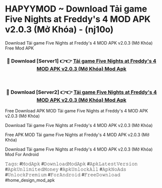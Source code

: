 # HAPYYMOD ~ Download Tải game Five Nights at Freddy's 4 MOD APK v2.0.3 (Mở Khóa) - (nj10o)
Download Tải game Five Nights at Freddy's 4 MOD APK v2.0.3 (Mở Khóa) Free Mod APK

<div align="center">
<h3>🔴 Download [Server1] 👉👉 <a href="https://apk-comot.site?title=Tải_game_Five_Nights_at_Freddy's_4_MOD_APK_v2.0.3_(Mở_Khóa)">Tải game Five Nights at Freddy's 4 MOD APK v2.0.3 (Mở Khóa) Mod Apk</a></h3><br>

<h3>🔴 Download [Server2] 👉👉 <a href="https://apk-comot.site?title=Tải_game_Five_Nights_at_Freddy's_4_MOD_APK_v2.0.3_(Mở_Khóa)">Tải game Five Nights at Freddy's 4 MOD APK v2.0.3 (Mở Khóa) Mod Apk</a></h3>
</div>


Free Download APK MOD Tải game Five Nights at Freddy's 4 MOD APK v2.0.3 (Mở Khóa)

Download Tải game Five Nights at Freddy's 4 MOD APK v2.0.3 (Mở Khóa) 

Free APK MOD Tải game Five Nights at Freddy's 4 MOD APK v2.0.3 (Mở Khóa) 

Download Tải game Five Nights at Freddy's 4 MOD APK v2.0.3 (Mở Khóa) Mod For Android

𝚃𝚊𝚐𝚜: #𝙼𝚘𝚍𝙰𝚙𝚔 #𝙳𝚘𝚠𝚗𝚕𝚘𝚊𝚍𝙼𝚘𝚍𝙰𝚙𝚔 #𝙰𝚙𝚔𝙻𝚊𝚝𝚎𝚜𝚝𝚅𝚎𝚛𝚜𝚒𝚘𝚗 #𝙰𝚙𝚔𝚄𝚗𝚕𝚒𝚖𝚒𝚝𝚎𝚍𝙼𝚘𝚗𝚎𝚢 #𝙰𝚙𝚔𝚄𝚗𝚕𝚘𝚌𝚔𝙰𝚕𝚕 #𝙰𝚙𝚔𝙽𝚘𝙰𝚍𝚜 #𝚄𝚗𝚕𝚘𝚌𝚔𝙿𝚛𝚎𝚖𝚒𝚞𝚖 #𝙵𝚘𝚛𝙰𝚗𝚍𝚛𝚘𝚒𝚍 #𝙵𝚛𝚎𝚎𝙳𝚘𝚠𝚗𝚕𝚘𝚊𝚍 #home_design_mod_apk